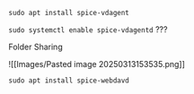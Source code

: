 
`sudo apt install spice-vdagent`

`sudo systemctl enable spice-vdagentd` ???


Folder Sharing

![[Images/Pasted image 20250313153535.png]]

`sudo apt install spice-webdavd`



